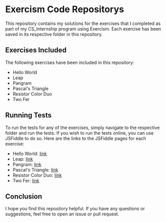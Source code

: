 <h1>Exercism Code Repositorys</h1>
<p>
    This repository contains my solutions for the exercises that I completed as
    part of my CS_Internship program using Exercism. Each exercise has been
    saved in its respective folder in this repository.
</p>
<h2>Exercises Included</h2>
<p>The following exercises have been included in this repository:</p>
<ul>
    <li>
        <a
            href="https://exercism.org/tracks/javascript/exercises/hello-world/"
            target="_new"
        ></a
        >Hello World
    </li>
    <li>
        <a
            href="https://exercism.org/tracks/javascript/exercises/leap/"
            target="_new"
        ></a
        >Leap
    </li>
    <li>
        <a
            href="https://exercism.org/tracks/javascript/exercises/pangram/"
            target="_new"
        ></a
        >Pangram
    </li>
    <li>
        <a
            href="https://exercism.org/tracks/javascript/exercises/pascals-triangle/"
            target="_new"
        ></a
        >Pascal's Triangle
    </li>
    <li>
        <a
            href="https://exercism.org/tracks/javascript/exercises/resistor-color-duo/"
            target="_new"
        ></a
        >Resistor Color Duo
    </li>
    <li>
        <a
            href="https://exercism.org/tracks/javascript/exercises/two-fer/"
            target="_new"
        ></a
        >Two Fer
    </li>
</ul>
<h2>Running Tests</h2>
<p>
    To run the tests for any of the exercises, simply navigate to the respective
    folder and run the tests. If you wish to run the tests online, you can use
    JSFiddle to do so. Here are the links to the JSFiddle pages for each
    exercise:
</p>
<ul>
    <li>
        Hello World:
        <a href="https://jsfiddle.net/Ali_Sdg90/jfg8csmq/15/" target="_new"
            >link</a
        >
    </li>
    <li>
        Leap:
        <a href="https://jsfiddle.net/Ali_Sdg90/ebmu15xj/2/" target="_new"
            >link</a
        >
    </li>
    <li>
        Pangram:
        <a href="https://jsfiddle.net/Ali_Sdg90/wu0k37zm/3/" target="_new"
            >link</a
        >
    </li>
    <li>
        Pascal's Triangle:
        <a href="https://jsfiddle.net/Ali_Sdg90/xqfcpe36/5/" target="_new"
            >link</a
        >
    </li>
    <li>
        Resistor Color Duo:
        <a href="https://jsfiddle.net/Ali_Sdg90/4hv70czn/4/" target="_new"
            >link</a
        >
    </li>
    <li>
        Two Fer:
        <a href="https://jsfiddle.net/Ali_Sdg90/vp7dtr32/4/" target="_new"
            >link</a
        >
    </li>
</ul>
<h2>Conclusion</h2>
<p>
    I hope you find this repository helpful. If you have any questions or
    suggestions, feel free to open an issue or pull request.
</p>
